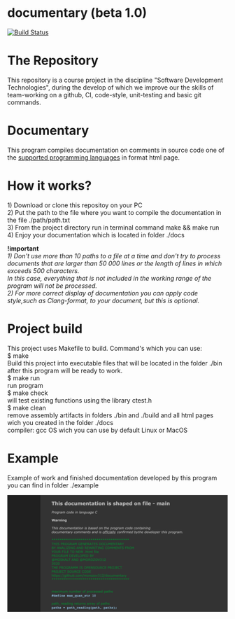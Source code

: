 # documentary (beta 1.0)
[![Build Status](https://travis-ci.org/morozov312/geometry.svg?branch=master)](https://travis-ci.org/github/morozov312/documentary)
# The Repository
This repository is a course project in the discipline "Software Development Technologies", during the develop of which we improve our the skills of team-working on a github, CI, code-style, unit-testing and basic git commands.
# Documentary
This program compiles documentation on comments in source code one of the [supported programming languages](https://github.com/morozov312/documentary/wiki) in format html page.
# How it works?
<p>
1) Download or clone this repositoy on your PC </br>
2) Put the path to the file where you want to compile the documentation in the file ./path/path.txt </br>
3) From the project directory run in terminal command make && make run </br>
4) Enjoy your documentation which is located in folder ./docs </br>
</p>
<b>!important</b></br>
<i>1) Don't use more than 10 paths to a file at a time and don't try to process documents that are larger than 
50 000 lines or the length of lines in which exceeds 500 characters. </br>
In this case, everything that is not included in the working range of the program will not be processed. </br>
2) For more correct display of documentation you can apply code style,such as Clang-format, to your document, but this is optional.</i>
<h1>Project build</h1>
<p>
This project uses Makefile to build. Command's which you can use: </br>
$ make </br>
Build this project into executable files that will be located in the folder ./bin after this program will be ready to work.</br>
$ make run </br>
run program </br>
$ make check </br>
will test existing functions using the library ctest.h </br>
$ make clean </br>
remove assembly artifacts in folders ./bin and ./build and all html pages wich you created in the folder ./docs </br>
compiler: gcc   OS wich you can use by default Linux or MacOS </br>
</p>
<h1>Example</h1>
Example of work and finished documentation developed by this program you can find in folder ./example </br>
<p align="center">
  <img alt="example" src="./img/example.png">
</p>

